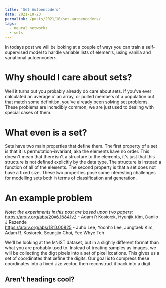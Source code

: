 ```yaml
---
title: 'Set Autoencoders'
date: 2021-10-23
permalink: /posts/2021/10/set-autoencoders/
tags:
  - neural networks
  - sets
---
```


In todays post we will be looking at a couple of ways you can train a self-supervised model to handle variable lists of elements, using vanilla and variational autoencoders.

Why should I care about sets?
======
Well it turns out you probably already do care about sets. If you've ever calculated an average of an array, or pulled members of a population out that match some definition, you've already been solving set problems. These problems are incredibly common, we are just used to dealing with special cases of them.

What even is a set?
======
Sets have two main properties that define them. The first property of a set is that it is permutation-invariant, aka the elements have no order. This doesn't mean that there isn't a structure to the elements, it's just that this structure is not defined explicitly by the data type. The structure is instead a function of all of the elements. The second property is that a set does not have a fixed size. These two properties pose some interesting challenges for modelling sets both in terms of classification and generation.

An example problem
======
*Note: the experiments in this post are based upon two papers:*  
https://arxiv.org/abs/2006.16841v2 - Adam R Kosiorek, Hyunjik Kim, Danilo J Rezende  
https://arxiv.org/abs/1810.00825 - Juho Lee, Yoonho Lee, Jungtaek Kim, Adam R. Kosiorek, Seungjin Choi, Yee Whye Teh

We'll be looking at the MNIST dataset, but in a slightly different format than what you are probably used to. Instead of treating samples as images, we will be collecting the digit pixels into a set of pixel locations. This gives us a set of coordinates that define the digits. Our goal is to compress these coordinates into a fixed size vector, then reconstruct it back into a digit.

Aren't headings cool?
------